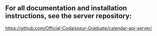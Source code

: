 ## For all documentation and installation instructions, see the server repository:

https://github.com/Official-Codaisseur-Graduate/calendar-api-server/

